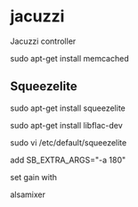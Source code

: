 # jacuzzi
Jacuzzi controller

sudo apt-get install memcached

## Squeezelite
sudo apt-get install squeezelite

sudo apt-get install libflac-dev


sudo vi /etc/default/squeezelite

add SB_EXTRA_ARGS="-a 180"

set gain with

alsamixer
